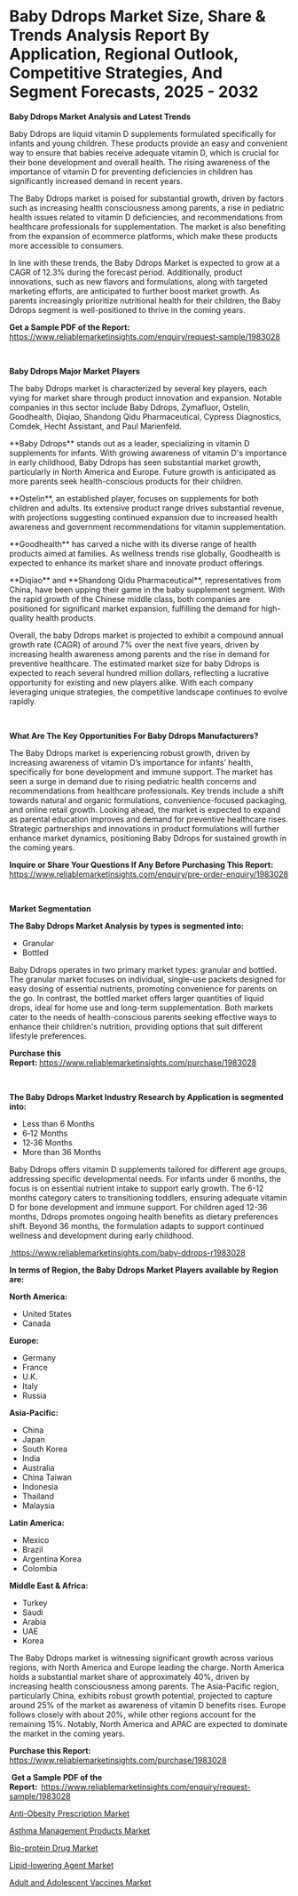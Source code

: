 <p><h1>Baby Ddrops Market Size, Share & Trends Analysis Report By Application, Regional Outlook, Competitive Strategies, And Segment Forecasts, 2025 - 2032</h1></p><p><strong>Baby Ddrops Market Analysis and Latest Trends</strong></p>
<p><p>Baby Ddrops are liquid vitamin D supplements formulated specifically for infants and young children. These products provide an easy and convenient way to ensure that babies receive adequate vitamin D, which is crucial for their bone development and overall health. The rising awareness of the importance of vitamin D for preventing deficiencies in children has significantly increased demand in recent years.</p><p>The Baby Ddrops market is poised for substantial growth, driven by factors such as increasing health consciousness among parents, a rise in pediatric health issues related to vitamin D deficiencies, and recommendations from healthcare professionals for supplementation. The market is also benefiting from the expansion of ecommerce platforms, which make these products more accessible to consumers.</p><p>In line with these trends, the Baby Ddrops Market is expected to grow at a CAGR of 12.3% during the forecast period. Additionally, product innovations, such as new flavors and formulations, along with targeted marketing efforts, are anticipated to further boost market growth. As parents increasingly prioritize nutritional health for their children, the Baby Ddrops segment is well-positioned to thrive in the coming years.</p></p>
<p><strong>Get a Sample PDF of the Report:&nbsp;</strong> <a href="https://www.reliablemarketinsights.com/enquiry/request-sample/1983028?utm_campaign=2013&utm_medium=2&utm_source=Github&utm_content=ia&utm_term=09032025&utm_id=baby-ddrops">https://www.reliablemarketinsights.com/enquiry/request-sample/1983028</a></p>
<p>&nbsp;</p>
<p><strong>Baby Ddrops Major Market Players</strong></p>
<p><p>The baby Ddrops market is characterized by several key players, each vying for market share through product innovation and expansion. Notable companies in this sector include Baby Ddrops, Zymafluor, Ostelin, Goodhealth, Diqiao, Shandong Qidu Pharmaceutical, Cypress Diagnostics, Comdek, Hecht Assistant, and Paul Marienfeld.</p><p>**Baby Ddrops** stands out as a leader, specializing in vitamin D supplements for infants. With growing awareness of vitamin D's importance in early childhood, Baby Ddrops has seen substantial market growth, particularly in North America and Europe. Future growth is anticipated as more parents seek health-conscious products for their children.</p><p>**Ostelin**, an established player, focuses on supplements for both children and adults. Its extensive product range drives substantial revenue, with projections suggesting continued expansion due to increased health awareness and government recommendations for vitamin supplementation.</p><p>**Goodhealth** has carved a niche with its diverse range of health products aimed at families. As wellness trends rise globally, Goodhealth is expected to enhance its market share and innovate product offerings.</p><p>**Diqiao** and **Shandong Qidu Pharmaceutical**, representatives from China, have been upping their game in the baby supplement segment. With the rapid growth of the Chinese middle class, both companies are positioned for significant market expansion, fulfilling the demand for high-quality health products.</p><p>Overall, the baby Ddrops market is projected to exhibit a compound annual growth rate (CAGR) of around 7% over the next five years, driven by increasing health awareness among parents and the rise in demand for preventive healthcare. The estimated market size for baby Ddrops is expected to reach several hundred million dollars, reflecting a lucrative opportunity for existing and new players alike. With each company leveraging unique strategies, the competitive landscape continues to evolve rapidly.</p></p>
<p>&nbsp;</p>
<p><strong>What Are The Key Opportunities For Baby Ddrops Manufacturers?</strong></p>
<p><p>The Baby Ddrops market is experiencing robust growth, driven by increasing awareness of vitamin D’s importance for infants’ health, specifically for bone development and immune support. The market has seen a surge in demand due to rising pediatric health concerns and recommendations from healthcare professionals. Key trends include a shift towards natural and organic formulations, convenience-focused packaging, and online retail growth. Looking ahead, the market is expected to expand as parental education improves and demand for preventive healthcare rises. Strategic partnerships and innovations in product formulations will further enhance market dynamics, positioning Baby Ddrops for sustained growth in the coming years.</p></p>
<p><strong>Inquire or Share Your Questions If Any Before Purchasing This Report:</strong> <a href="https://www.reliablemarketinsights.com/enquiry/pre-order-enquiry/1983028?utm_campaign=2013&utm_medium=2&utm_source=Github&utm_content=ia&utm_term=09032025&utm_id=baby-ddrops">https://www.reliablemarketinsights.com/enquiry/pre-order-enquiry/1983028</a></p>
<p>&nbsp;</p>
<p><strong>Market Segmentation</strong></p>
<p><strong>The Baby Ddrops Market Analysis by types is segmented into:</strong></p>
<p><ul><li>Granular</li><li>Bottled</li></ul></p>
<p><p>Baby Ddrops operates in two primary market types: granular and bottled. The granular market focuses on individual, single-use packets designed for easy dosing of essential nutrients, promoting convenience for parents on the go. In contrast, the bottled market offers larger quantities of liquid drops, ideal for home use and long-term supplementation. Both markets cater to the needs of health-conscious parents seeking effective ways to enhance their children's nutrition, providing options that suit different lifestyle preferences.</p></p>
<p><strong>Purchase this Report:&nbsp;</strong><a href="https://www.reliablemarketinsights.com/purchase/1983028?utm_campaign=2013&utm_medium=2&utm_source=Github&utm_content=ia&utm_term=09032025&utm_id=baby-ddrops">https://www.reliablemarketinsights.com/purchase/1983028</a></p>
<p>&nbsp;</p>
<p><strong>The Baby Ddrops Market Industry Research by Application is segmented into:</strong></p>
<p><ul><li>Less than 6 Months</li><li>6‐12 Months</li><li>12‐36 Months</li><li>More than 36 Months</li></ul></p>
<p><p>Baby Ddrops offers vitamin D supplements tailored for different age groups, addressing specific developmental needs. For infants under 6 months, the focus is on essential nutrient intake to support early growth. The 6-12 months category caters to transitioning toddlers, ensuring adequate vitamin D for bone development and immune support. For children aged 12-36 months, Ddrops promotes ongoing health benefits as dietary preferences shift. Beyond 36 months, the formulation adapts to support continued wellness and development during early childhood.</p></p>
<p><a href="https://www.reliablemarketinsights.com/baby-ddrops-r1983028?utm_campaign=2013&utm_medium=2&utm_source=Github&utm_content=ia&utm_term=09032025&utm_id=baby-ddrops">&nbsp;https://www.reliablemarketinsights.com/baby-ddrops-r1983028</a></p>
<p><strong>In terms of Region, the Baby Ddrops Market Players available by Region are:</strong></p>
<p>
    <p> <strong> North America: </strong>
        <ul>
            <li>United States</li>
            <li>Canada</li>
        </ul>
        </p> 
    <p> <strong> Europe: </strong>
        <ul>
            <li>Germany</li>
            <li>France</li>
            <li>U.K.</li>
            <li>Italy</li>
            <li>Russia</li>
        </ul>
        </p> 
    <p> <strong> Asia-Pacific: </strong>
        <ul>
            <li>China</li>
            <li>Japan</li>
            <li>South Korea</li>
            <li>India</li>
            <li>Australia</li>
            <li>China Taiwan</li>
            <li>Indonesia</li>
            <li>Thailand</li>
            <li>Malaysia</li>
        </ul>
        </p> 
    <p> <strong> Latin America: </strong>
        <ul>
            <li>Mexico</li>
            <li>Brazil</li>
            <li>Argentina Korea</li>
            <li>Colombia</li>
        </ul>
        </p> 
    <p> <strong> Middle East & Africa: </strong>
        <ul>
            <li>Turkey</li>
            <li>Saudi</li>
            <li>Arabia</li>
            <li>UAE</li>
            <li>Korea</li>
        </ul>
    </p>
    </p>
<p><p>The Baby Ddrops market is witnessing significant growth across various regions, with North America and Europe leading the charge. North America holds a substantial market share of approximately 40%, driven by increasing health consciousness among parents. The Asia-Pacific region, particularly China, exhibits robust growth potential, projected to capture around 25% of the market as awareness of vitamin D benefits rises. Europe follows closely with about 20%, while other regions account for the remaining 15%. Notably, North America and APAC are expected to dominate the market in the coming years.</p></p>
<p><strong>Purchase this Report: </strong><a href="https://www.reliablemarketinsights.com/purchase/1983028?utm_campaign=2013&utm_medium=2&utm_source=Github&utm_content=ia&utm_term=09032025&utm_id=baby-ddrops">https://www.reliablemarketinsights.com/purchase/1983028</a></p>
<p>&nbsp;<strong>Get a Sample PDF of the Report:&nbsp;&nbsp;</strong><a href="https://www.reliablemarketinsights.com/enquiry/request-sample/1983028?utm_campaign=2013&utm_medium=2&utm_source=Github&utm_content=ia&utm_term=09032025&utm_id=baby-ddrops">https://www.reliablemarketinsights.com/enquiry/request-sample/1983028</a></p>
<p><strong></strong></p>
<p><p><a href="https://github.com/sgroitrieu7f/Market-Research-Report-List-1/blob/main/anti-obesity-prescription-market.md?utm_campaign=2013&utm_medium=2&utm_source=Github&utm_content=ia&utm_term=09032025&utm_id=baby-ddrops">Anti-Obesity Prescription Market</a></p><p><a href="https://github.com/roehrtizonov/Market-Research-Report-List-1/blob/main/asthma-management-products-market.md?utm_campaign=2013&utm_medium=2&utm_source=Github&utm_content=ia&utm_term=09032025&utm_id=baby-ddrops">Asthma Management Products Market</a></p><p><a href="https://github.com/donsonjupa/Market-Research-Report-List-1/blob/main/bio-protein-drug-market.md?utm_campaign=2013&utm_medium=2&utm_source=Github&utm_content=ia&utm_term=09032025&utm_id=baby-ddrops">Bio-protein Drug Market</a></p><p><a href="https://github.com/zhininzacher/Market-Research-Report-List-1/blob/main/lipid-lowering-agent-market.md?utm_campaign=2013&utm_medium=2&utm_source=Github&utm_content=ia&utm_term=09032025&utm_id=baby-ddrops">Lipid-lowering Agent Market</a></p><p><a href="https://github.com/paullsiskec4/Market-Research-Report-List-1/blob/main/adult-and-adolescent-vaccines-market.md?utm_campaign=2013&utm_medium=2&utm_source=Github&utm_content=ia&utm_term=09032025&utm_id=baby-ddrops">Adult and Adolescent Vaccines Market</a></p></p>